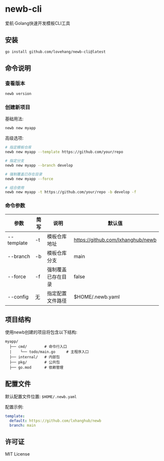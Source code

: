 # newb-cli

爱航·Golang快速开发模板CLI工具

## 安装

```bash
go install github.com/lovehang/newb-cli@latest
```

## 命令说明

### 查看版本

```bash
newb version
```

### 创建新项目

基础用法:

```bash
newb new myapp
```

高级选项:

```bash
# 指定模板仓库
newb new myapp --template https://github.com/your/repo

# 指定分支
newb new myapp --branch develop

# 强制覆盖已存在目录
newb new myapp --force

# 组合使用
newb new myapp -t https://github.com/your/repo -b develop -f
```

### 命令参数

| 参数       | 简写 | 说明               | 默认值                            |
| ---------- | ---- | ------------------ | --------------------------------- |
| --template | -t   | 模板仓库地址       | https://github.com/lxhanghub/newb |
| --branch   | -b   | 模板仓库分支       | main                              |
| --force    | -f   | 强制覆盖已存在目录 | false                             |
| --config   | 无   | 指定配置文件路径   | $HOME/.newb.yaml                  |

## 项目结构

使用newb创建的项目将包含以下结构:

```
myapp/
  ├── cmd/        # 命令行入口
  |    └── todo/main.go     # 主程序入口
  ├── internal/   # 内部包
  ├── pkg/        # 公共包
  ├── go.mod      # 依赖管理
```

## 配置文件

默认配置文件位置: `$HOME/.newb.yaml`

配置示例:

```yaml
template:
  default: https://github.com/lxhanghub/newb
  branch: main
```

## 许可证

MIT License
